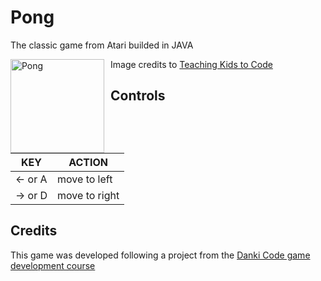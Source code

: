 # Pong
The classic game from Atari builded in JAVA

<img src="https://teachingkidstocode.io/wp-content/uploads/2017/08/Pong-1920x1200-31.jpg"
     alt="Pong"
     style="float: left; margin-right: 10px; height: 150px; width: 150px;" />
Image credits  to [Teaching Kids to Code](https://teachingkidstocode.io/wp-content/uploads/2017/08/Pong-1920x1200-31.jpg)

## Controls
| KEY    | ACTION        |
|--------|---------------|
| ← or A | move to left  |
| → or D | move to right |

## Credits
This game was developed following a project from the [Danki Code game development course](https://cursos.dankicode.com/curso-dev-games)

